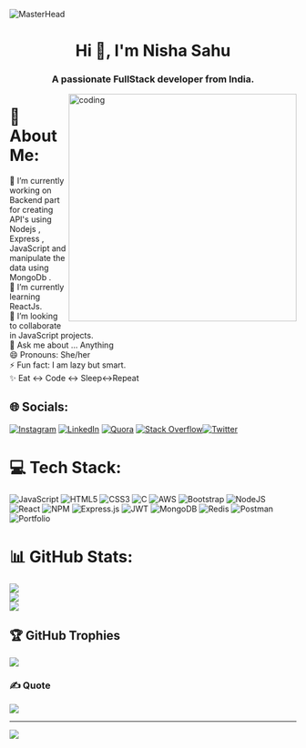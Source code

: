 ![MasterHead](https://miro.medium.com/max/1400/1*GNFNf_V7rj_C2YUCeZNzsw.jpeg)


<h1 align="center">Hi 👋, I'm Nisha Sahu</h1>
<h3 align="center">A passionate FullStack developer from India.</h3>

<img align="right" alt ="coding" width="400" src="https://media.tenor.com/AlUkiGkR2j8AAAAM/new-game-ahagon-umiko-programming.gif">
<!-- <p align="left"> <img src="https://komarev.com/ghpvc/?username=nisha282&label=Profile%20views&color=0e75b6&style=flat" alt="nisha282" /> </p> -->

# 💫 About Me:
🔭 I’m currently working on Backend part for creating API's using Nodejs , Express , JavaScript and manipulate the data using MongoDb .<br>🌱 I’m currently learning ReactJs.<br>👯 I’m looking to collaborate in JavaScript projects.<br>💬 Ask me about ... Anything<br>😄 Pronouns: She/her<br>⚡ Fun fact: I am lazy but smart.<br>✨ Eat ↔️ Code ↔️ Sleep↔️Repeat


## 🌐 Socials:
[![Instagram](https://img.shields.io/badge/Instagram-%23E4405F.svg?logo=Instagram&logoColor=white)](https://instagram.com/_nish_1212) [![LinkedIn](https://img.shields.io/badge/LinkedIn-%230077B5.svg?logo=linkedin&logoColor=white)](https://linkedin.com/in/nisha-sahu-0629811b4) [![Quora](https://img.shields.io/badge/Quora-%23B92B27.svg?logo=Quora&logoColor=white)](https://quora.com/profile/Nisha-Sahu-80) [![Stack Overflow](https://img.shields.io/badge/-Stackoverflow-FE7A16?logo=stack-overflow&logoColor=white)](https://stackoverflow.com/users/20926047)[![Twitter](https://img.shields.io/badge/Twitter-%231DA1F2.svg?logo=Twitter&logoColor=white)](https://twitter.com/https://twitter.com/@NishaSa04063642)


# 💻 Tech Stack:
![JavaScript](https://img.shields.io/badge/javascript-%23323330.svg?style=flat&logo=javascript&logoColor=%23F7DF1E) ![HTML5](https://img.shields.io/badge/html5-%23E34F26.svg?style=flat&logo=html5&logoColor=white) ![CSS3](https://img.shields.io/badge/css3-%231572B6.svg?style=flat&logo=css3&logoColor=white) ![C](https://img.shields.io/badge/c-%2300599C.svg?style=flat&logo=c&logoColor=white) ![AWS](https://img.shields.io/badge/AWS-%23FF9900.svg?style=flat&logo=amazon-aws&logoColor=white) ![Bootstrap](https://img.shields.io/badge/bootstrap-%23563D7C.svg?style=flat&logo=bootstrap&logoColor=white) ![NodeJS](https://img.shields.io/badge/node.js-6DA55F?style=flat&logo=node.js&logoColor=white) ![React](https://img.shields.io/badge/react-%2320232a.svg?style=flat&logo=react&logoColor=%2361DAFB) ![NPM](https://img.shields.io/badge/NPM-%23000000.svg?style=flat&logo=npm&logoColor=white) ![Express.js](https://img.shields.io/badge/express.js-%23404d59.svg?style=flat&logo=express&logoColor=%2361DAFB) ![JWT](https://img.shields.io/badge/JWT-black?style=flat&logo=JSON%20web%20tokens) ![MongoDB](https://img.shields.io/badge/MongoDB-%234ea94b.svg?style=flat&logo=mongodb&logoColor=white) ![Redis](https://img.shields.io/badge/redis-%23DD0031.svg?style=flat&logo=redis&logoColor=white) ![Postman](https://img.shields.io/badge/Postman-FF6C37?style=flat&logo=postman&logoColor=white) ![Portfolio](https://img.shields.io/badge/Portfolio-%23000000.svg?style=flat&logo=firefox&logoColor=#FF7139)
# 📊 GitHub Stats:
![](https://github-readme-stats.vercel.app/api?username=Nisha282&theme=tokyonight&hide_border=false&include_all_commits=true&count_private=true)<br/>
![](https://github-readme-streak-stats.herokuapp.com/?user=Nisha282&theme=tokyonight&hide_border=false)<br/>
![](https://github-readme-stats.vercel.app/api/top-langs/?username=Nisha282&theme=tokyonight&hide_border=false&include_all_commits=true&count_private=true&layout=compact)

## 🏆 GitHub Trophies
![](https://github-profile-trophy.vercel.app/?username=Nisha282&theme=juicyfresh&no-frame=false&no-bg=false&margin-w=4)

### ✍️ Quote
![](https://quotes-github-readme.vercel.app/api?type=horizontal&theme=tokyonight)

---
[![](https://visitcount.itsvg.in/api?id=Nisha282&icon=1&color=1)](https://visitcount.itsvg.in)

<!-- Proudly created with GPRM ( https://gprm.itsvg.in ) -->
